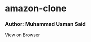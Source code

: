 # amazon-clone
<h3>Author: Muhammad Usman Said</h3>
<a src="https://usmansaid54.github.io/amazon-clone/">View on Browser</a>
